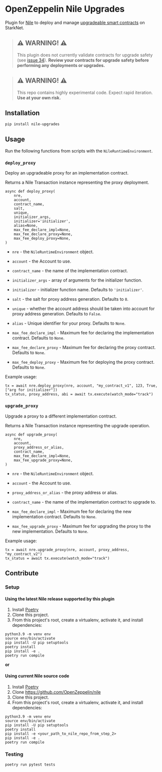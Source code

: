 # OpenZeppelin Nile Upgrades

Plugin for [Nile](https://github.com/OpenZeppelin/nile) to deploy and manage [upgradeable smart contracts](https://docs.openzeppelin.com/contracts-cairo/proxies) on StarkNet.

> ## ⚠️ WARNING! ⚠️
>
> This plugin does not currently validate contracts for upgrade safety (see [issue 34](https://github.com/OpenZeppelin/openzeppelin-nile-upgrades/issues/34)).
**Review your contracts for upgrade safety before performing any deployments or upgrades.**

> ## ⚠️ WARNING! ⚠️
>
> This repo contains highly experimental code.
> Expect rapid iteration.
> **Use at your own risk.**

## Installation

```
pip install nile-upgrades
```

## Usage

Run the following functions from scripts with the `NileRuntimeEnvironment`.

### `deploy_proxy`

Deploy an upgradeable proxy for an implementation contract.

Returns a Nile Transaction instance representing the proxy deployment.

```
async def deploy_proxy(
    nre,
    account,
    contract_name,
    salt,
    unique,
    initializer_args,
    initializer='initializer',
    alias=None,
    max_fee_declare_impl=None,
    max_fee_declare_proxy=None,
    max_fee_deploy_proxy=None,
)
```

- `nre` - the `NileRuntimeEnvironment` object.

- `account` - the Account to use.

- `contract_name` - the name of the implementation contract.

- `initializer_args` - array of arguments for the initializer function.

- `initializer` - initializer function name. Defaults to `'initializer'`.

- `salt` - the salt for proxy address generation. Defaults to `0`.

- `unique` - whether the account address should be taken into account for proxy address generation. Defaults to `False`.

- `alias` - Unique identifier for your proxy. Defaults to `None`.

- `max_fee_declare_impl` - Maximum fee for declaring the implementation contract. Defaults to `None`.

- `max_fee_declare_proxy` - Maximum fee for declaring the proxy contract. Defaults to `None`.

- `max_fee_deploy_proxy` - Maximum fee for deploying the proxy contract. Defaults to `None`.

Example usage:
```
tx = await nre.deploy_proxy(nre, account, "my_contract_v1", 123, True, ["arg for initializer"])
tx_status, proxy_address, abi = await tx.execute(watch_mode="track")
```

### `upgrade_proxy`  

Upgrade a proxy to a different implementation contract.

Returns a Nile Transaction instance representing the upgrade operation.

```
async def upgrade_proxy(
    nre,
    account,
    proxy_address_or_alias,
    contract_name,
    max_fee_declare_impl=None,
    max_fee_upgrade_proxy=None,
)
```

- `nre` - the `NileRuntimeEnvironment` object.

- `account` - the Account to use.

- `proxy_address_or_alias` - the proxy address or alias.

- `contract_name` - the name of the implementation contract to upgrade to.

- `max_fee_declare_impl` - Maximum fee for declaring the new implementation contract. Defaults to `None`.

- `max_fee_upgrade_proxy` - Maximum fee for upgrading the proxy to the new implementation. Defaults to `None`.

Example usage:
```
tx = await nre.upgrade_proxy(nre, account, proxy_address, "my_contract_v2")
tx_status = await tx.execute(watch_mode="track")
```

## Contribute

### Setup

#### Using the latest Nile release supported by this plugin

1. Install [Poetry](https://python-poetry.org/docs/#installation)
2. Clone this project.
3. From this project's root, create a virtualenv, activate it, and install dependencies:
```
python3.9 -m venv env
source env/bin/activate
pip install -U pip setuptools
poetry install
pip install -e .
poetry run compile
```

**or**

#### Using current Nile source code

1. Install [Poetry](https://python-poetry.org/docs/#installation)
2. Clone https://github.com/OpenZeppelin/nile
3. Clone this project.
4. From this project's root, create a virtualenv, activate it, and install dependencies:
```
python3.9 -m venv env
source env/bin/activate
pip install -U pip setuptools
poetry install
pip install -e <your_path_to_nile_repo_from_step_2>
pip install -e .
poetry run compile
```

### Testing

`poetry run pytest tests`

